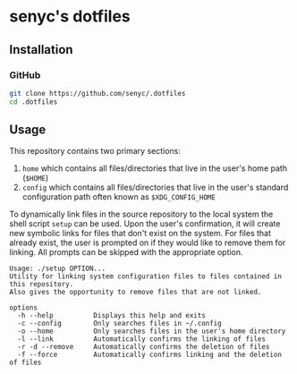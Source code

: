 # senyc's dotfiles

## Installation 

### GitHub

```bash
git clone https://github.com/senyc/.dotfiles
cd .dotfiles
```

## Usage 

This repository contains two primary sections:
  1. `home` which contains all files/directories that live in the user's home path (`$HOME`)
  2. `config` which contains all files/directories that live in the user's standard configuration path often known as `$XDG_CONFIG_HOME`

To dynamically link files in the source repository to the local system the shell script `setup` can be used. Upon the user's confirmation, it will create new symbolic links for files that don't exist on the system. For files that already exist, the user is prompted on if they would like to remove them for linking. All prompts can be skipped with the appropriate option.

```
Usage: ./setup OPTION...
Utility for linking system configuration files to files contained in this repository.
Also gives the opportunity to remove files that are not linked.

options
  -h --help          Displays this help and exits
  -c --config        Only searches files in ~/.config
  -o --home          Only searches files in the user's home directory
  -l --link          Automatically confirms the linking of files
  -r -d --remove     Automatically confirms the deletion of files
  -f --force         Automatically confirms linking and the deletion of files
```
